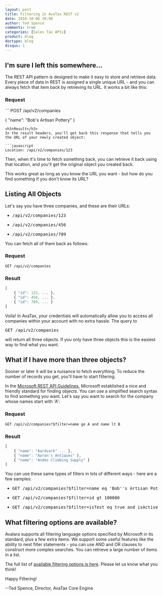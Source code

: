```yaml
---
layout: post
title: Filtering in AvaTax REST v2
date: 2016-10-06 10:00
author: Ted Spence
comments: true
categories: [Sales Tax APIs]
product: blog
doctype: blog
disqus: 1
---
```


<h2>I'm sure I left this somewhere...</h2>

The REST API pattern is designed to make it easy to store and retrieve data.  Every piece of data in REST is assigned a single unique URL - and you can always fetch that item back by retrieving its URL.  It works a bit like this:

<h3>Request</h3>
```
POST /api/v2/companies

{ 
    "name": "Bob's Artisan Pottery" 
}
```
<h3>Result</h3>
In the result headers, you'll get back this response that tells you the URL of your newly created object:

```javascript
Location: /api/v2/companies/123
```

Then, when it's time to fetch something back, you can retrieve it back using that location, and you'll get the original object you created back.

This works great as long as you know the URL you want - but how do you find something if you don't know its URL?

<h2>Listing All Objects</h2>

Let's say you have three companies, and these are their URLs:

<ul class="normal">
<li><pre>/api/v2/companies/123</pre></li>
<li><pre>/api/v2/companies/456</pre></li>
<li><pre>/api/v2/companies/789</pre></li>
</ul>

You can fetch all of them back as follows:

<h3>Request</h3>

```
GET /api/v2/companies
```

<h3>Result</h3>

```javascript
[ 
    { "id": 123, ... }, 
    { "id": 456, ... }, 
    { "id": 789, ... }
]
```

Voila! In AvaTax, your credentials will automatically allow you to access all companies within your account with no extra hassle.  The query to <pre>GET /api/v2/companies</pre> will return all three objects.  If you only have three objects this is the easiest way to find what you want.

<h2>What if I have more than three objects?</h2>

Sooner or later it will be a nuisance to fetch everything.  To reduce the number of records you get, you'll have to start filtering.

In the <a href="https://github.com/Microsoft/api-guidelines/blob/master/Guidelines.md#97-filtering">Microsoft REST API Guidelines</a>, Microsoft established a nice and friendly standard for finding objects.  You can use a simplified search syntax to find something you want.  Let's say you want to search for the company whose names start with 'A':

<h3>Request</h3>

```
GET /api/v2/companies?$filter=name ge A and name lt B
```

<h3>Result</h3>

```javascript
[ 
    { "name": "Aardvark" ... }, 
    { "name": "Aaron's Antiques" }, 
    { "name": "Andes Climbing Supply" }
]
```

You can use these same types of filters in lots of different ways - here are a few samples:

<ul class="normal">
<li><pre>GET /api/v2/companies?$filter=name eq 'Bob''s Artisan Pottery'</pre></li>
<li><pre>GET /api/v2/companies?$filter=id gt 100000</pre></li>
<li><pre>GET /api/v2/companies?$filter=isTest eq true and isActive eq true</pre></li>
</ul>

<h2>What filtering options are available?</h2>

Avalara supports all filtering language options specified by Microsoft in its standard, plus a few extra items.  We support some useful features like the ability to nest filter statements - you can use AND and OR clauses to construct more complex searches.  You can retrieve a large number of items in a list.

The full list of <a href="/avatax/filtering-in-rest">available filtering options is here</a>.  Please let us know what you think!

Happy Filtering!

--Ted Spence, Director, AvaTax Core Engine
